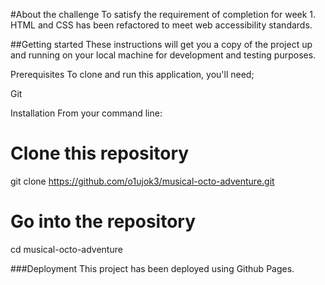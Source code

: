 #About the challenge
To satisfy the requirement of completion for week 1.
HTML and CSS has been refactored to meet web accessibility standards.

##Getting started
These instructions will get you a copy of the project up and running on your local machine for development and testing purposes.

Prerequisites
To clone and run this application, you'll need;

Git

Installation
From your command line:

# Clone this repository

git clone https://github.com/o1ujok3/musical-octo-adventure.git

# Go into the repository

cd musical-octo-adventure

###Deployment
This project has been deployed using Github Pages.
